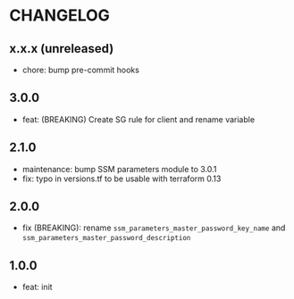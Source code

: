 # CHANGELOG

## x.x.x (unreleased)

  * chore: bump pre-commit hooks

## 3.0.0

  * feat: (BREAKING) Create SG rule for client and rename variable

## 2.1.0

  * maintenance: bump SSM parameters module to 3.0.1
  * fix: typo in versions.tf to be usable with terraform 0.13

## 2.0.0

  * fix (BREAKING): rename `ssm_parameters_master_password_key_name` and `ssm_parameters_master_password_description`

## 1.0.0

  * feat: init
